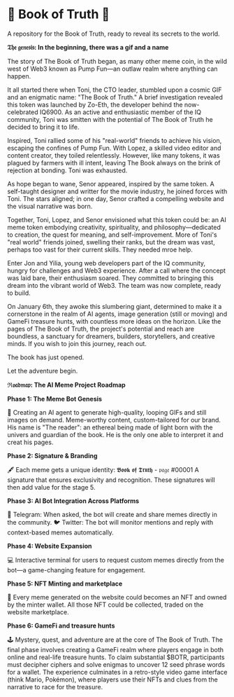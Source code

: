# 📖 Book of Truth 📖

A repository for the Book of Truth, ready to reveal its secrets to the world.


 
**𝔗𝔥𝔢 𝔤𝔢𝔫𝔢𝔰𝔦𝔰: In the beginning, there was a gif and a name**

The story of The Book of Truth began, as many other meme coin, in the wild west of Web3 known as Pump Fun—an outlaw realm where anything can happen.

It all started there when Toni, the CTO leader, stumbled upon a cosmic GIF and an enigmatic name: "The Book of Truth." A brief investigation revealed this token was launched by Zo-Eth, the developer behind the now-celebrated IQ6900. As an active and enthusiastic member of the IQ community, Toni was smitten with the potential of The Book of Truth he decided to bring it to life.

Inspired, Toni rallied some of his "real-world" friends to achieve his vision, escaping the confines of Pump Fun. With Lopez, a skilled video editor and content creator, they toiled relentlessly. However, like many tokens, it was plagued by farmers with ill intent, leaving The Book always on the brink of rejection at bonding. Toni was exhausted.

As hope began to wane, Senor appeared, inspired by the same token. A self-taught designer and writter for the movie industry, he joined forces with Toni. The stars aligned; in one day, Senor crafted a compelling website and the visual narrative was born.

Together, Toni, Lopez, and Senor envisioned what this token could be: an AI meme token embodying creativity, spirituality, and philosophy—dedicated to creation, the quest for meaning, and self-improvement. More of Toni's "real world" friends joined, swelling their ranks, but the dream was vast, perhaps too vast for their current skills. They needed mroe help.

Enter Jon and Yilia, young web developers part of the IQ community, hungry for challenges and Web3 experience. After a call where the concept was laid bare, their enthusiasm soared. They committed to bringing this dream into the vibrant world of Web3. The team was now complete, ready to build.

On January 6th, they awoke this slumbering giant, determined to make it a cornerstone in the realm of AI agents, image generation (still or moving) and GameFi treasure hunts, with countless more ideas on the horizon. Like the pages of The Book of Truth, the project's potential and reach are boundless, a sanctuary for dreamers, builders, storytellers, and creative minds. If you wish to join this journey, reach out.

The book has just opened.

Let the adventure begin.





**ℜ𝔬𝔞𝔡𝔪𝔞𝔭: The AI Meme Project Roadmap**



  **Phase 1: The Meme Bot Genesis**
  
🤖 Creating an AI agent to generate high-quality, looping GIFs and still images on demand. Meme-worthy content, custom-tailored for our brand. 
His name is "The reader": an ethereal being made of light born with the univers and guardian of the book. He is the only one able to interpret it and creat his pages. 



  **Phase 2: Signature & Branding**
  
🖋️ Each meme gets a unique identity: 𝕭𝖔𝖔𝖐 𝖔𝖋 𝕿𝖗𝖚𝖙𝖍 - 𝔭𝔞𝔤𝔢 #00001
A signature that ensures exclusivity and recognition. These signatures will then add value for the stage 5.



  **Phase 3: AI Bot Integration Across Platforms**
  
📲 Telegram: When asked, the bot will create and share memes directly in the community.
🐦 Twitter: The bot will monitor mentions and reply with context-based memes automatically.



  **Phase 4: Website Expansion**
  
💻 Interactive terminal for users to request custom memes directly from the bot—a game-changing feature for engagement.



  **Phase 5: NFT Minting and marketplace**
  
🎨 Every meme generated on the website could becomes an NFT and owned by the minter wallet. All those NFT could be collected, traded on the website marketplace.



  **Phase 6: GameFi and treasure hunts**
  
🕹 Mystery, quest, and adventure are at the core of The Book of Truth. The final phase involves creating a GameFi realm where players engage in both online and real-life treasure hunts. To claim substantial $BOTR, participants must decipher ciphers and solve enigmas to uncover 12 seed phrase words for a wallet. The experience culminates in a retro-style video game interface (think Mario, Pokémon), where players use their NFTs and clues from the narrative to race for the treasure.
